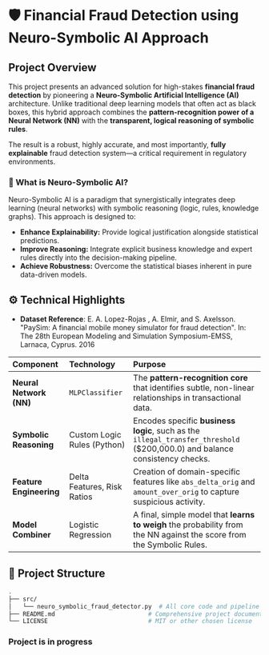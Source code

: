 # 🛡️ Financial Fraud Detection using Neuro-Symbolic AI Approach

## Project Overview

This project presents an advanced solution for high-stakes **financial fraud detection** by pioneering a **Neuro-Symbolic Artificial Intelligence (AI)** architecture. Unlike traditional deep learning models that often act as black boxes, this hybrid approach combines the **pattern-recognition power of a Neural Network (NN)** with the **transparent, logical reasoning of symbolic rules**.

The result is a robust, highly accurate, and most importantly, **fully explainable** fraud detection system—a critical requirement in regulatory environments.

### 🧠 What is Neuro-Symbolic AI?

Neuro-Symbolic AI is a paradigm that synergistically integrates deep learning (neural networks) with symbolic reasoning (logic, rules, knowledge graphs). This approach is designed to:

* **Enhance Explainability:** Provide logical justification alongside statistical predictions.
* **Improve Reasoning:** Integrate explicit business knowledge and expert rules directly into the decision-making pipeline.
* **Achieve Robustness:** Overcome the statistical biases inherent in pure data-driven models.

## ⚙️ Technical Highlights

* **Dataset Reference**: E. A. Lopez-Rojas , A. Elmir, and S. Axelsson. "PaySim: A financial mobile money simulator for fraud detection". In: The 28th European Modeling and Simulation Symposium-EMSS, Larnaca, Cyprus. 2016

| Component | Technology | Purpose |
| :--- | :--- | :--- |
| **Neural Network (NN)** | `MLPClassifier` | The **pattern-recognition core** that identifies subtle, non-linear relationships in transactional data. |
| **Symbolic Reasoning** | Custom Logic Rules (Python) | Encodes specific **business logic**, such as the `illegal_transfer_threshold` ($200,000.0) and balance consistency checks. |
| **Feature Engineering** | Delta Features, Risk Ratios | Creation of domain-specific features like `abs_delta_orig` and `amount_over_orig` to capture suspicious activity. |
| **Model Combiner** | Logistic Regression | A final, simple model that **learns to weigh** the probability from the NN against the score from the Symbolic Rules. |

## 📂 Project Structure

```bash
.
├── src/
│   └── neuro_symbolic_fraud_detector.py  # All core code and pipeline
├── README.md                          # Comprehensive project documentation (You are here)
└── LICENSE                            # MIT or other chosen license
```

### Project is in progress
